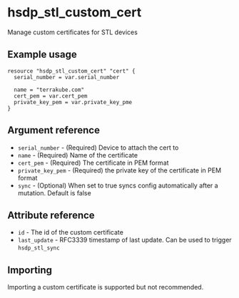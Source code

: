 # hsdp_stl_custom_cert
Manage custom certificates for STL devices

## Example usage
```hcl
resource "hsdp_stl_custom_cert" "cert" {
  serial_number = var.serial_number
  
  name = "terrakube.com"
  cert_pem = var.cert_pem
  private_key_pem = var.private_key_pme
}
```
## Argument reference
* `serial_number` - (Required) Device to attach the cert to
* `name` - (Required) Name of the certificate
* `cert_pem`  - (Required) The certificate in PEM format
* `private_key_pem` - (Required) the private key of the certificate in PEM format
* `sync` - (Optional) When set to true syncs config automatically after a mutation. Default is false

## Attribute reference
* `id` - The id of the custom certificate
* `last_update` - RFC3339 timestamp of last update. Can be used to trigger `hsdp_stl_sync`

## Importing
Importing a custom certificate is supported but not recommended.